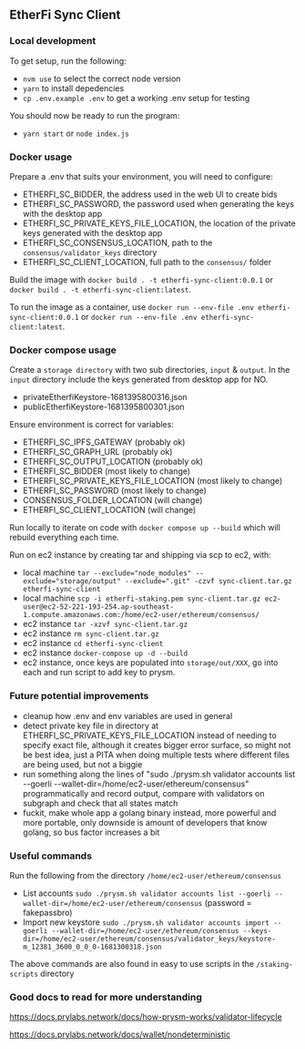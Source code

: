 ## EtherFi Sync Client

### Local development

To get setup, run the following:
- `nvm use` to select the correct node version
- `yarn` to install depedencies
- `cp .env.example .env` to get a working .env setup for testing

You should now be ready to run the program:
- `yarn start` or `node index.js`


### Docker usage

Prepare a .env that suits your environment, you will need to configure:
- ETHERFI_SC_BIDDER, the address used in the web UI to create bids
- ETHERFI_SC_PASSWORD, the password used when generating the keys with the desktop app
- ETHERFI_SC_PRIVATE_KEYS_FILE_LOCATION, the location of the private keys generated with the desktop app
- ETHERFI_SC_CONSENSUS_LOCATION, path to the `consensus/validator_keys` directory
- ETHERFI_SC_CLIENT_LOCATION, full path to the `consensus/` folder

Build the image with `docker build . -t etherfi-sync-client:0.0.1` or `docker build . -t etherfi-sync-client:latest`.

To run the image as a container, use `docker run --env-file .env etherfi-sync-client:0.0.1` or `docker run --env-file .env etherfi-sync-client:latest`.


### Docker compose usage

Create a `storage directory` with two sub directories, `input` & `output`.
In the `input` directory include the keys generated from desktop app for NO.
- privateEtherfiKeystore-1681395800316.json
- publicEtherfiKeystore-1681395800301.json

Ensure environment is correct for variables:
- ETHERFI_SC_IPFS_GATEWAY (probably ok)
- ETHERFI_SC_GRAPH_URL (probably ok)
- ETHERFI_SC_OUTPUT_LOCATION (probably ok)
- ETHERFI_SC_BIDDER (most likely to change)
- ETHERFI_SC_PRIVATE_KEYS_FILE_LOCATION (most likely to change)
- ETHERFI_SC_PASSWORD (most likely to change)
- CONSENSUS_FOLDER_LOCATION (will change)
- ETHERFI_SC_CLIENT_LOCATION (will change)

Run locally to iterate on code with `docker compose up --build` which will rebuild everything each time.

Run on ec2 instance by creating tar and shipping via scp to ec2, with:
- local machine `tar --exclude="node_modules" --exclude="storage/output" --exclude=".git" -czvf sync-client.tar.gz etherfi-sync-client`
- local machine `scp -i etherfi-staking.pem sync-client.tar.gz ec2-user@ec2-52-221-193-254.ap-southeast-1.compute.amazonaws.com:/home/ec2-user/ethereum/consensus/`
- ec2 instance `tar -xzvf sync-client.tar.gz`
- ec2 instance `rm sync-client.tar.gz`
- ec2 instance `cd etherfi-sync-client`
- ec2 instance `docker-compose up -d --build`
- ec2 instance, once keys are populated into `storage/out/XXX`, go into each and run script to add key to prysm.

### Future potential improvements

- cleanup how .env and env variables are used in general
- detect private key file in directory at ETHERFI_SC_PRIVATE_KEYS_FILE_LOCATION instead of needing to specify exact file, although it creates bigger error surface, so might not be best idea, just a PITA when doing multiple tests where different files are being used, but not a biggie
- run something along the lines of "sudo ./prysm.sh validator accounts list --goerli --wallet-dir=/home/ec2-user/ethereum/consensus" programmatically and record output, compare with validators on subgraph and check that all states match
- fuckit, make whole app a golang binary instead, more powerful and more portable, only downside is amount of developers that know golang, so bus factor increases a bit


### Useful commands

Run the following from the directory `/home/ec2-user/ethereum/consensus`

- List accounts `sudo ./prysm.sh validator accounts list --goerli --wallet-dir=/home/ec2-user/ethereum/consensus` (password = fakepassbro)
- Import new keystore `sudo ./prysm.sh validator accounts import --goerli --wallet-dir=/home/ec2-user/ethereum/consensus --keys-dir=/home/ec2-user/ethereum/consensus/validator_keys/keystore-m_12381_3600_0_0_0-1681300318.json`

The above commands are also found in easy to use scripts in the `/staking-scripts` directory

### Good docs to read for more understanding

https://docs.prylabs.network/docs/how-prysm-works/validator-lifecycle

https://docs.prylabs.network/docs/wallet/nondeterministic